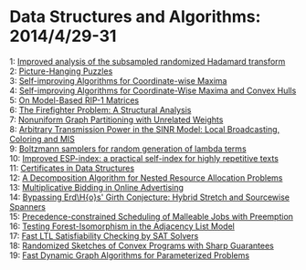 # Data Structures and Algorithms: 2014/4/29-31  
1: [Improved analysis of the subsampled randomized Hadamard transform](https://doi.org/10.48550/arXiv.1011.1595)  
2: [Picture-Hanging Puzzles](https://doi.org/10.48550/arXiv.1203.3602)  
3: [Self-improving Algorithms for Coordinate-wise Maxima](https://doi.org/10.48550/arXiv.1204.0824)  
4: [Self-improving Algorithms for Coordinate-Wise Maxima and Convex Hulls](https://doi.org/10.48550/arXiv.1211.0952)  
5: [On Model-Based RIP-1 Matrices](https://doi.org/10.48550/arXiv.1304.3604)  
6: [The Firefighter Problem: A Structural Analysis](https://doi.org/10.48550/arXiv.1310.2322)  
7: [Nonuniform Graph Partitioning with Unrelated Weights](https://doi.org/10.48550/arXiv.1401.0699)  
8: [Arbitrary Transmission Power in the SINR Model: Local Broadcasting,  Coloring and MIS](https://doi.org/10.48550/arXiv.1402.4994)  
9: [Boltzmann samplers for random generation of lambda terms](https://doi.org/10.48550/arXiv.1404.3875)  
10: [Improved ESP-index: a practical self-index for highly repetitive texts](https://doi.org/10.48550/arXiv.1404.4972)  
11: [Certificates in Data Structures](https://doi.org/10.48550/arXiv.1404.5743)  
12: [A Decomposition Algorithm for Nested Resource Allocation Problems](https://doi.org/10.48550/arXiv.1404.6694)  
13: [Multiplicative Bidding in Online Advertising](https://doi.org/10.48550/arXiv.1404.6727)  
14: [Bypassing Erd\H{o}s' Girth Conjecture: Hybrid Stretch and Sourcewise  Spanners](https://doi.org/10.48550/arXiv.1404.6835)  
15: [Precedence-constrained Scheduling of Malleable Jobs with Preemption](https://doi.org/10.48550/arXiv.1404.6850)  
16: [Testing Forest-Isomorphism in the Adjacency List Model](https://doi.org/10.48550/arXiv.1404.7060)  
17: [Fast LTL Satisfiability Checking by SAT Solvers](https://doi.org/10.48550/arXiv.1401.5677)  
18: [Randomized Sketches of Convex Programs with Sharp Guarantees](https://doi.org/10.48550/arXiv.1404.7203)  
19: [Fast Dynamic Graph Algorithms for Parameterized Problems](https://doi.org/10.48550/arXiv.1404.7307)  